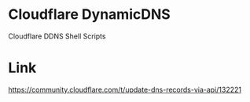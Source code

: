 # Cloudflare DynamicDNS
Cloudflare DDNS Shell Scripts

# Link
https://community.cloudflare.com/t/update-dns-records-via-api/132221
